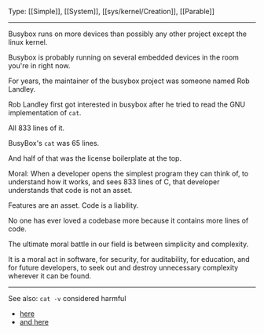 Type: [[Simple]], [[System]], [[sys/kernel/Creation]], [[Parable]]

---

Busybox runs on more devices than possibly any other project except the linux kernel.

Busybox is probably running on several embedded devices in the room you're in right now.

For years, the maintainer of the busybox project was someone named Rob Landley.

Rob Landley first got interested in busybox after he tried to read the GNU implementation of `cat`.

All 833 lines of it.

BusyBox's `cat` was 65 lines.

And half of that was the license boilerplate at the top.

Moral: When a developer opens the simplest program they can think of, to understand how it works, and sees 833 lines of C, that developer understands that code is not an asset.

Features are an asset.
Code is a liability.

No one has ever loved a codebase more because it contains more lines of code.

The ultimate moral battle in our field is between simplicity and complexity.

It is a moral act in software, for security, for auditability, for education, and for future developers, to seek out and destroy unnecessary complexity wherever it can be found.

---

See also: `cat -v` considered harmful
- [here](https://harmful.cat-v.org/cat-v/)
- [and here](https://lyngvaer.no/log/cat-v-history)
